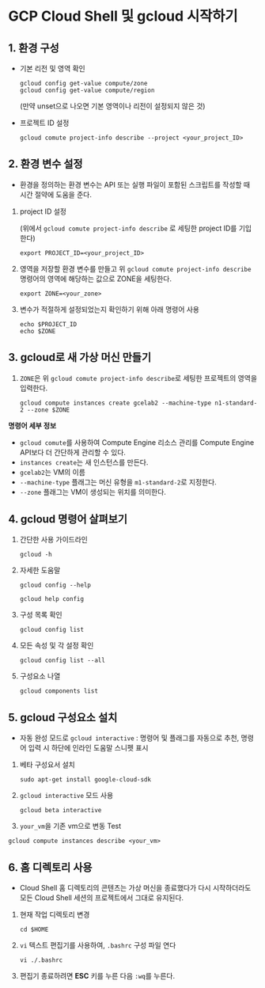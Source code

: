 # GCP Cloud Shell 및 gcloud 시작하기



## 1. 환경 구성



- 기본 리전 및 영역 확인

  ```shell
  gcloud config get-value compute/zone
  gcloud config get-value compute/region
  ```

  (만약 unset으로 나오면 기본 영역이나 리전이 설정되지 않은 것)



- 프로젝트 ID 설정

  ```shell
  gcloud comute project-info describe --project <your_project_ID>
  ```

  

## 2. 환경 변수 설정

- 환경을 정의하는 환경 변수는 API 또는 실행 파일이 포함된 스크립트를 작성할 때 시간 절약에 도움을 준다.



1. project ID 설정

   (위에서 `gcloud comute project-info describe` 로 세팅한 project ID를 기입한다)

   ```shell
   export PROJECT_ID=<your_project_ID>
   ```

2. 영역을 저장할 환경 변수를 만들고 위 `gcloud comute project-info describe` 명령어의 영역에 해당하는 값으로 ZONE을 세팅한다.

   ```shell
   export ZONE=<your_zone>
   ```

3. 변수가 적절하게 설정되었는지 확인하기 위해 아래 명령어 사용

   ```shell
   echo $PROJECT_ID
   echo $ZONE
   ```

   



## 3. gcloud로 새 가상 머신 만들기

1. `ZONE`은 위 `gcloud comute project-info describe`로 세팅한 프로젝트의 영역을 입력한다.

   ```shell
   gcloud compute instances create gcelab2 --machine-type n1-standard-2 --zone $ZONE
   ```



**명령어 세부 정보**

- `gcloud comute`를 사용하여 Compute Engine 리소스 관리를 Compute Engine API보다 더 간단하게 관리할 수 있다.
- `instances create`는 새 인스턴스를 만든다.
- `gcelab2`는 VM의 이름
- `--machine-type` 플래그는 머신 유형을 `m1-standard-2`로 지정한다.
- `--zone` 플래그는 VM이 생성되는 위치를 의미한다.



## 4. gcloud 명령어 살펴보기

1. 간단한 사용 가이드라인

   ```shell
   gcloud -h
   ```

2. 자세한 도움말

   ```shell
   gcloud config --help
   ```

   ```shell
   gcloud help config
   ```

3. 구성 목록 확인

   ```shell
   gcloud config list
   ```

4. 모든 속성 및 각 설정 확인

   ```shell
   gcloud config list --all
   ```

5. 구성요소 나열

   ```shell
   gcloud components list
   ```

   

## 5. gcloud 구성요소 설치

- 자동 완성 모드로 `gcloud interactive` : 명령어 및 플래그를 자동으로 추천, 명령어 입력 시 하단에 인라인 도움말 스니펫 표시



1. 베타 구성요서 설치

   ```shell
   sudo apt-get install google-cloud-sdk
   ```

2. `gcloud interactive` 모드 사용

   ```shell
   gcloud beta interactive
   ```

3.  `your_vm`을 기존 vm으로 변동 Test

   ```shell
   gcloud compute instances describe <your_vm>
   ```

   

## 6. 홈 디렉토리 사용

- Cloud Shell 홈 디렉토리의 콘텐츠는 가상 머신을 종료했다가 다시 시작하더라도 모든 Cloud Shell 세션의 프로젝트에서 그대로 유지된다.



1. 현재 작업 디렉토리 변경

   ```shell
   cd $HOME
   ```

2. `vi` 텍스트 편집기를 사용하여, `.bashrc` 구성 파일 연다

   ```shell
   vi ./.bashrc
   ```

3. 편집기 종료하려면 **ESC** 키를 누른 다음 `:wq`를 누른다.